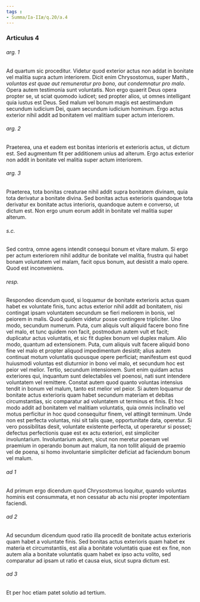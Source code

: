 ```yaml
---
tags : 
- Summa/Ia-IIæ/q.20/a.4
---
```


### Articulus 4

###### arg. 1
Ad quartum sic proceditur. Videtur quod exterior actus non addat in bonitate vel malitia supra actum interiorem. Dicit enim Chrysostomus, super Matth., *voluntas est quae aut remuneratur pro bono, aut condemnatur pro malo*. Opera autem testimonia sunt voluntatis. Non ergo quaerit Deus opera propter se, ut sciat quomodo iudicet; sed propter alios, ut omnes intelligant quia iustus est Deus. Sed malum vel bonum magis est aestimandum secundum iudicium Dei, quam secundum iudicium hominum. Ergo actus exterior nihil addit ad bonitatem vel malitiam super actum interiorem.

###### arg. 2
Praeterea, una et eadem est bonitas interioris et exterioris actus, ut dictum est. Sed augmentum fit per additionem unius ad alterum. Ergo actus exterior non addit in bonitate vel malitia super actum interiorem.

###### arg. 3
Praeterea, tota bonitas creaturae nihil addit supra bonitatem divinam, quia tota derivatur a bonitate divina. Sed bonitas actus exterioris quandoque tota derivatur ex bonitate actus interioris, quandoque autem e converso, ut dictum est. Non ergo unum eorum addit in bonitate vel malitia super alterum.

###### s.c.
Sed contra, omne agens intendit consequi bonum et vitare malum. Si ergo per actum exteriorem nihil additur de bonitate vel malitia, frustra qui habet bonam voluntatem vel malam, facit opus bonum, aut desistit a malo opere. Quod est inconveniens.

###### resp.
Respondeo dicendum quod, si loquamur de bonitate exterioris actus quam habet ex voluntate finis, tunc actus exterior nihil addit ad bonitatem, nisi contingat ipsam voluntatem secundum se fieri meliorem in bonis, vel peiorem in malis. Quod quidem videtur posse contingere tripliciter. Uno modo, secundum numerum. Puta, cum aliquis vult aliquid facere bono fine vel malo, et tunc quidem non facit, postmodum autem vult et facit; duplicatur actus voluntatis, et sic fit duplex bonum vel duplex malum. Alio modo, quantum ad extensionem. Puta, cum aliquis vult facere aliquid bono fine vel malo et propter aliquod impedimentum desistit; alius autem continuat motum voluntatis quousque opere perficiat; manifestum est quod huiusmodi voluntas est diuturnior in bono vel malo, et secundum hoc est peior vel melior. Tertio, secundum intensionem. Sunt enim quidam actus exteriores qui, inquantum sunt delectabiles vel poenosi, nati sunt intendere voluntatem vel remittere. Constat autem quod quanto voluntas intensius tendit in bonum vel malum, tanto est melior vel peior. Si autem loquamur de bonitate actus exterioris quam habet secundum materiam et debitas circumstantias, sic comparatur ad voluntatem ut terminus et finis. Et hoc modo addit ad bonitatem vel malitiam voluntatis, quia omnis inclinatio vel motus perficitur in hoc quod consequitur finem, vel attingit terminum. Unde non est perfecta voluntas, nisi sit talis quae, opportunitate data, operetur. Si vero possibilitas desit, voluntate existente perfecta, ut operaretur si posset; defectus perfectionis quae est ex actu exteriori, est simpliciter involuntarium. Involuntarium autem, sicut non meretur poenam vel praemium in operando bonum aut malum, ita non tollit aliquid de praemio vel de poena, si homo involuntarie simpliciter deficiat ad faciendum bonum vel malum.

###### ad 1
Ad primum ergo dicendum quod Chrysostomus loquitur, quando voluntas hominis est consummata, et non cessatur ab actu nisi propter impotentiam faciendi.

###### ad 2
Ad secundum dicendum quod ratio illa procedit de bonitate actus exterioris quam habet a voluntate finis. Sed bonitas actus exterioris quam habet ex materia et circumstantiis, est alia a bonitate voluntatis quae est ex fine, non autem alia a bonitate voluntatis quam habet ex ipso actu volito, sed comparatur ad ipsam ut ratio et causa eius, sicut supra dictum est.

###### ad 3
Et per hoc etiam patet solutio ad tertium.

